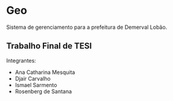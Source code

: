 # Geo

Sistema de gerenciamento para a prefeitura de Demerval Lobão.

## Trabalho Final de TESI

Integrantes:

 * Ana Catharina Mesquita
 * Djair Carvalho
 * Ismael Sarmento
 * Rosenberg de Santana
